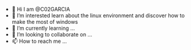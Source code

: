 - 👋 Hi I am @C02GARCIA
- 👀 I’m interested learn about the linux environment and discover how to make the most of windows
- 🌱 I’m currently learning ...
- 💞️ I’m looking to collaborate on ...
- 📫 How to reach me ...

<!---
C02GARCIA/C02GARCIA is a ✨ special ✨ repository because its `README.md` (this file) appears on your GitHub profile.
You can click the Preview link to take a look at your changes.
--->
